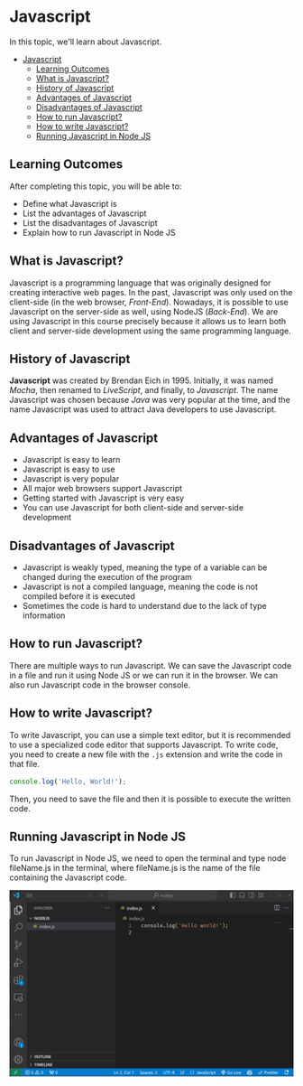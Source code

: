 # Javascript

In this topic, we'll learn about Javascript.

- [Javascript](#javascript)
  - [Learning Outcomes](#learning-outcomes)
  - [What is Javascript?](#what-is-javascript)
  - [History of Javascript](#history-of-javascript)
  - [Advantages of Javascript](#advantages-of-javascript)
  - [Disadvantages of Javascript](#disadvantages-of-javascript)
  - [How to run Javascript?](#how-to-run-javascript)
  - [How to write Javascript?](#how-to-write-javascript)
  - [Running Javascript in Node JS](#running-javascript-in-node-js)

## Learning Outcomes

After completing this topic, you will be able to:

- Define what Javascript is
- List the advantages of Javascript
- List the disadvantages of Javascript
- Explain how to run Javascript in Node JS

## What is Javascript?

Javascript is a programming language that was originally designed for creating interactive web pages. In the past, Javascript was only used on the client-side (in the web browser, *Front-End*). Nowadays, it is possible to use Javascript on the server-side as well, using NodeJS (*Back-End*). We are using Javascript in this course precisely because it allows us to learn both client and server-side development using the same programming language.

## History of Javascript

**Javascript** was created by Brendan Eich in 1995. Initially, it was named *Mocha*, then renamed to *LiveScript*, and finally, to *Javascript*. The name Javascript was chosen because *Java* was very popular at the time, and the name Javascript was used to attract Java developers to use Javascript.

## Advantages of Javascript

- Javascript is easy to learn
- Javascript is easy to use
- Javascript is very popular
- All major web browsers support Javascript
- Getting started with Javascript is very easy
- You can use Javascript for both client-side and server-side development

## Disadvantages of Javascript

- Javascript is weakly typed, meaning the type of a variable can be changed during the execution of the program
- Javascript is not a compiled language, meaning the code is not compiled before it is executed
- Sometimes the code is hard to understand due to the lack of type information


## How to run Javascript?

There are multiple ways to run Javascript. We can save the Javascript code in a file and run it using Node JS or we can run it in the browser. We can also run Javascript code in the browser console.

## How to write Javascript?

To write Javascript, you can use a simple text editor, but it is recommended to use a specialized code editor that supports Javascript. To write code, you need to create a new file with the `.js` extension and write the code in that file.

```js
console.log('Hello, World!');
```
Then, you need to save the file and then it is possible to execute the written code.

## Running Javascript in Node JS

To run Javascript in Node JS, we need to open the terminal and type node fileName.js in the terminal, where fileName.js is the name of the file containing the Javascript code.

![Running Javascript in Node JS](../NodeJS/RunningNode.gif)
